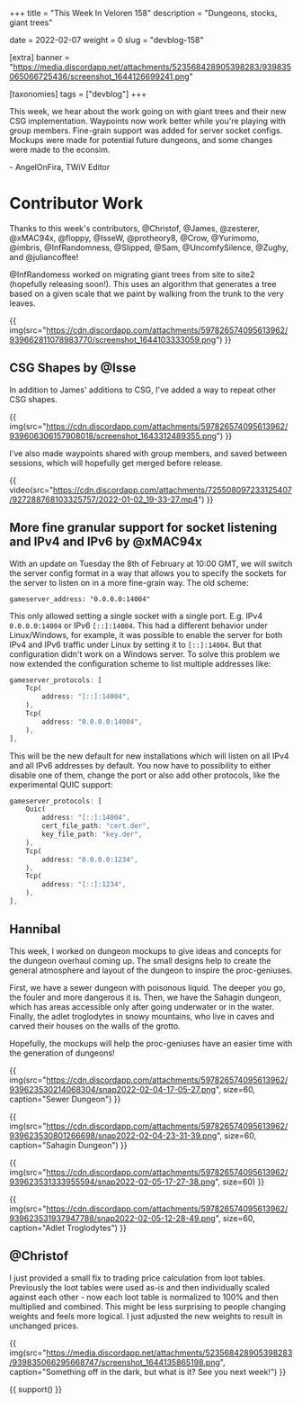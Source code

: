 +++
title = "This Week In Veloren 158"
description = "Dungeons, stocks, giant trees"

date = 2022-02-07
weight = 0
slug = "devblog-158"

[extra]
banner = "https://media.discordapp.net/attachments/523568428905398283/939835065066725436/screenshot_1644126699241.png"

[taxonomies]
tags = ["devblog"]
+++

This week, we hear about the work going on with giant trees and their new CSG
implementation. Waypoints now work better while you're playing with group
members. Fine-grain support was added for server socket configs. Mockups were
made for potential future dungeons, and some changes were made to the econsim.

\- AngelOnFira, TWiV Editor

# Contributor Work

Thanks to this week's contributors, @Christof, @James, @zesterer, @xMAC94x,
@floppy, @IsseW, @protheory8, @Crow, @Yurimomo, @imbris, @InfRandomness,
@Slipped, @Sam, @UncomfySilence, @Zughy, and @juliancoffee!

@InfRandomess worked on migrating giant trees from site to site2 (hopefully
releasing soon!). This uses an algorithm that generates a tree based on a given
scale that we paint by walking from the trunk to the very leaves.

{{
    img(src="https://cdn.discordapp.com/attachments/597826574095613962/939662811078983770/screenshot_1644103333059.png")
}}

## CSG Shapes by @Isse

In addition to James' additions to CSG, I've added a way to repeat other CSG
shapes.

{{
    img(src="https://cdn.discordapp.com/attachments/597826574095613962/939606306157908018/screenshot_1643312489355.png")
}}

I've also made waypoints shared with group members, and saved between sessions,
which will hopefully get merged before release.

{{
    video(src="https://cdn.discordapp.com/attachments/725508097233125407/927288768103325757/2022-01-02_19-33-27.mp4")
}}

## More fine granular support for socket listening and IPv4 and IPv6 by @xMAC94x

With an update on Tuesday the 8th of February at 10:00 GMT, we will switch the
server config format in a way that allows you to specify the sockets for the
server to listen on in a more fine-grain way. The old scheme:

```
gameserver_address: "0.0.0.0:14004"
```

This only allowed setting a single socket with a single port. E.g. IPv4
`0.0.0.0:14004` or IPv6 `[::]:14004`. This had a different behavior under
Linux/Windows, for example, it was possible to enable the server for both IPv4
and IPv6 traffic under Linux by setting it to `[::]:14004`. But that
configuration didn't work on a Windows server. To solve this problem we now
extended the configuration scheme to list multiple addresses like:

```rust
gameserver_protocols: [
    Tcp(
        address: "[::]:14004",
    ),
    Tcp(
        address: "0.0.0.0:14004",
    ),
],
```

This will be the new default for new installations which will listen on all IPv4
and all IPv6 addresses by default. You now have to possibility to either disable
one of them, change the port or also add other protocols, like the experimental
QUIC support:

```rust
gameserver_protocols: [
    Quic(
        address: "[::]:14004",
        cert_file_path: "cert.der",
        key_file_path: "key.der",
    ),
    Tcp(
        address: "0.0.0.0:1234",
    ),
    Tcp(
        address: "[::]:1234",
    ),
],
```

## Hannibal

This week, I worked on dungeon mockups to give ideas and concepts for the
dungeon overhaul coming up. The small designs help to create the general
atmosphere and layout of the dungeon to inspire the proc-geniuses.

First, we have a sewer dungeon with poisonous liquid. The deeper you go, the
fouler and more dangerous it is. Then, we have the Sahagin dungeon, which has
areas accessible only after going underwater or in the water. Finally, the adlet
troglodytes in snowy mountains, who live in caves and carved their houses on the
walls of the grotto.

Hopefully, the mockups will help the proc-geniuses have an easier time with the
generation of dungeons!

{{
    img(src="https://cdn.discordapp.com/attachments/597826574095613962/939623530214068304/snap2022-02-04-17-05-27.png",
    size=60, caption="Sewer Dungeon") }}

{{
    img(src="https://cdn.discordapp.com/attachments/597826574095613962/939623530801266698/snap2022-02-04-23-31-39.png",
    size=60, caption="Sahagin Dungeon") }}

{{
    img(src="https://cdn.discordapp.com/attachments/597826574095613962/939623531333955594/snap2022-02-05-17-27-38.png",
    size=60) }}

{{
    img(src="https://cdn.discordapp.com/attachments/597826574095613962/939623531937947788/snap2022-02-05-12-28-49.png",
    size=60, caption="Adlet Troglodytes") }}

## @Christof

I just provided a small fix to trading price calculation from loot tables.
Previously the loot tables were used as-is and then individually scaled against
each other - now each loot table is normalized to 100% and then multiplied and
combined. This might be less surprising to people changing weights and feels
more logical. I just adjusted the new weights to result in unchanged prices.

{{
    img(src="https://media.discordapp.net/attachments/523568428905398283/939835066295668747/screenshot_1644135865198.png",
    caption="Something off in the dark, but what is it? See you next week!") }}

{{ support() }}
